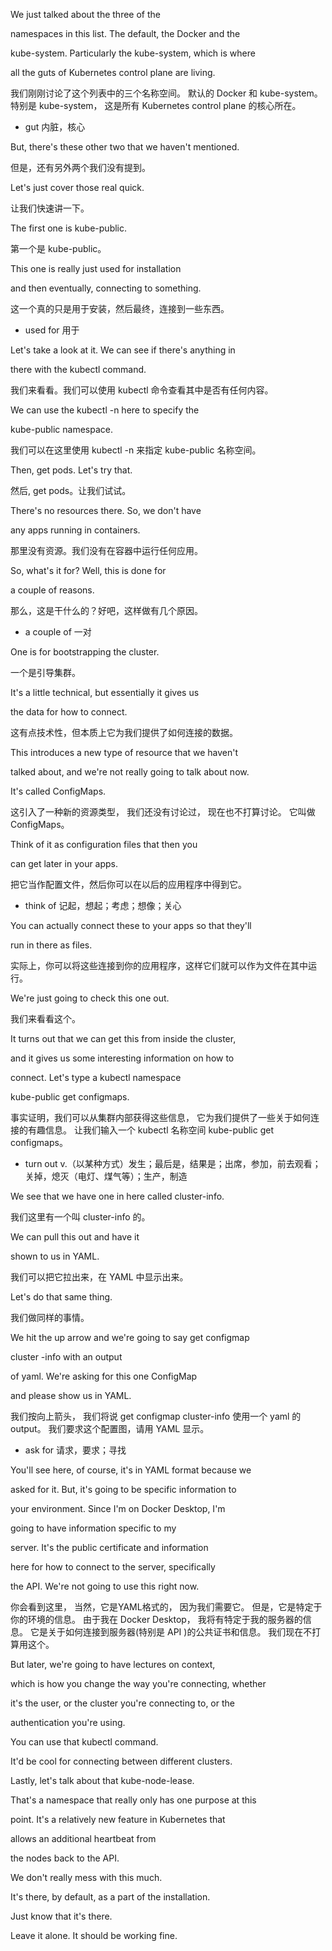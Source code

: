 We just talked about the three of the

namespaces in this list. The default, the Docker and the

kube-system. Particularly the kube-system, which is where

all the guts of Kubernetes control plane are living.

我们刚刚讨论了这个列表中的三个名称空间。
默认的 Docker 和 kube-system。
特别是 kube-system，
这是所有 Kubernetes control plane 的核心所在。
* gut 内脏，核心

But, there's these other two that we haven't mentioned.

但是，还有另外两个我们没有提到。

Let's just cover those real quick.

让我们快速讲一下。

The first one is kube-public.

第一个是 kube-public。

This one is really just used for installation

and then eventually, connecting to something.

这一个真的只是用于安装，然后最终，连接到一些东西。
* used for 用于

Let's take a look at it. We can see if there's anything in

there with the kubectl command.

我们来看看。我们可以使用 kubectl 命令查看其中是否有任何内容。

We can use the kubectl -n here to specify the

kube-public namespace.

我们可以在这里使用 kubectl -n 来指定 kube-public 名称空间。

Then, get pods. Let's try that.

然后, get pods。让我们试试。

There's no resources there. So, we don't have

any apps running in containers.

那里没有资源。我们没有在容器中运行任何应用。

So, what's it for? Well, this is done for

a couple of reasons.

那么，这是干什么的？好吧，这样做有几个原因。
* a couple of 一对

One is for bootstrapping the cluster.

一个是引导集群。

It's a little technical, but essentially it gives us

the data for how to connect.

这有点技术性，但本质上它为我们提供了如何连接的数据。

This introduces a new type of resource that we haven't

talked about, and we're not really going to talk about now.

It's called ConfigMaps.

这引入了一种新的资源类型，
我们还没有讨论过，
现在也不打算讨论。
它叫做 ConfigMaps。

Think of it as configuration files that then you

can get later in your apps.

把它当作配置文件，然后你可以在以后的应用程序中得到它。
* think of 记起，想起；考虑；想像；关心

You can actually connect these to your apps so that they'll

run in there as files.

实际上，你可以将这些连接到你的应用程序，这样它们就可以作为文件在其中运行。

We're just going to check this one out.

我们来看看这个。

It turns out that we can get this from inside the cluster,

and it gives us some interesting information on how to

connect. Let's type a kubectl namespace

kube-public get configmaps.

事实证明，我们可以从集群内部获得这些信息，
它为我们提供了一些关于如何连接的有趣信息。
让我们输入一个 kubectl 名称空间
kube-public get configmaps。
* turn out v.（以某种方式）发生；最后是，结果是；出席，参加，前去观看；关掉，熄灭（电灯、煤气等）；生产，制造

We see that we have one in here called cluster-info.

我们这里有一个叫 cluster-info 的。

We can pull this out and have it

shown to us in YAML.

我们可以把它拉出来，在 YAML 中显示出来。

Let's do that same thing.

我们做同样的事情。

We hit the up arrow and we're going to say get configmap

cluster -info with an output

of yaml. We're asking for this one ConfigMap

and please show us in YAML.

我们按向上箭头，
我们将说 get configmap cluster-info 使用一个 yaml 的 output。
我们要求这个配置图，请用 YAML 显示。
* ask for 请求，要求；寻找

You'll see here, of course, it's in YAML format because we

asked for it. But, it's going to be specific information to

your environment. Since I'm on Docker Desktop, I'm

going to have information specific to my

server. It's the public certificate and information

here for how to connect to the server, specifically

the API. We're not going to use this right now.

你会看到这里，
当然，它是YAML格式的，
因为我们需要它。
但是，它是特定于你的环境的信息。
由于我在 Docker Desktop，
我将有特定于我的服务器的信息。
它是关于如何连接到服务器(特别是 API )的公共证书和信息。
我们现在不打算用这个。

But later, we're going to have lectures on context,

which is how you change the way you're connecting, whether

it's the user, or the cluster you're connecting to, or the

authentication you're using.

You can use that kubectl command.

It'd be cool for connecting between different clusters.

Lastly, let's talk about that kube-node-lease.

That's a namespace that really only has one purpose at this

point. It's a relatively new feature in Kubernetes that

allows an additional heartbeat from

the nodes back to the API.

We don't really mess with this much.

It's there, by default, as a part of the installation.

Just know that it's there.

Leave it alone. It should be working fine.

